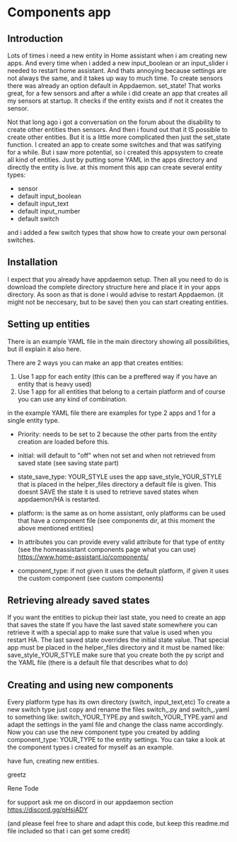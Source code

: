 # Components app

## Introduction

Lots of times i need a new entity in Home assistant when i am creating new apps.
And every time when i added a new input_boolean or an input_slider i needed to restart home assistant.
And thats annoying because settings are not always the same, and it takes up way to much time.
To create sensors there was already an option default in Appdaemon. set_state!
That works great, for a few sensors and after a while i did create an app that creates all my sensors at startup.
It checks if the entity exists and if not it creates the sensor.

Not that long ago i got a conversation on the forum about the disability to create other entities then sensors.
And then i found out that it IS possible to create other entities.
But it is a little more complicated then just the set_state function.
I created an app to create some switches and that was satifying for a while.
But i saw more potential, so i created this appsystem to create all kind of entities.
Just by putting some YAML in the apps directory and directly the entity is live.
at this moment this app can create several entity types:

- sensor
- default input_boolean
- default input_text
- default input_number
- default switch

and i added a few switch types that show how to create your own personal switches.

## Installation

I expect that you already have appdaemon setup.
Then all you need to do is download the complete directory structure here and place it in your apps directory.
As soon as that is done i would advise to restart Appdaemon. (it might not be neccesary, but to be save)
then you can start creating entities.

## Setting up entities

There is an example YAML file in the main directory showing all possibilities, but ill explain it also here.

There are 2 ways you can make an app that creates entities:
1) Use 1 app for each entity (this can be a preffered way if you have an entity that is heavy used)
2) Use 1 app for all entities that belong to a certain platform
and of course you can use any kind of combination.

in the example YAML file there are examples for type 2 apps and 1 for a single entity type.

- Priority: needs to be set to 2 because the other parts from the entity creation are loaded before this.
- initial: will default to "off" when not set and when not retrieved from saved state (see saving state part)
- state_save_type: YOUR_STYLE uses the app save_style_YOUR_STYLE that is placed in the helper_files directory
 a default file is given. This doesnt SAVE the state it is used to retrieve saved states when appdaemon/HA is restarted.
- platform: is the same as on home assistant, only platforms can be used that have a component file (see components dir, at this moment the above mentioned entities)

- In attributes you can provide every valid attribute for that type of entity
(see the homeassistant components page what you can use) https://www.home-assistant.io/components/
 
- component_type: if not given it uses the default platform, if given it uses the custom component (see custom components)


## Retrieving already saved states

If you want the entities to pickup their last state, you need to create an app that saves the state
If you have the last saved state somewhere you can retrieve it with a special app to make sure that value is used when you restart HA. 
The last saved state overrides the initial state value.
That special app must be placed in the helper_files directory and it must be named like: save_style_YOUR_STYLE
make sure that you create both the py script and the YAML file (there is a default file that describes what to do)

## Creating and using new components

Every platform type has its own directory (switch, input_text,etc)
To create a new switch type just copy and rename the files switch_.py and switch_.yaml to something like:
switch_YOUR_TYPE.py and switch_YOUR_TYPE.yaml and adapt the settings in the yaml file and change the class name accordingly.
Now you can use the new component type you created by adding component_type: YOUR_TYPE to the entity settings.
You can take a look at the component types i created for myself as an example.
 

have fun, creating new entities.

greetz

Rene Tode

for support ask me on discord in our appdaemon section https://discord.gg/pHsjADY

(and please feel free to share and adapt this code, but keep this readme.md file included so that i can get some credit)

 
